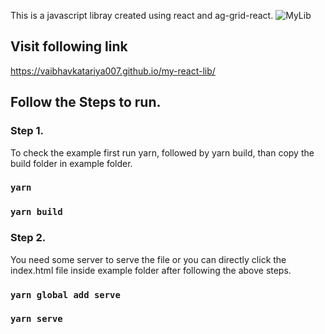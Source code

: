 This is a javascript libray created using react and ag-grid-react.
![MyLib](https://vaibhavkatariya007.github.io/my-react-lib/screen_shot.png)

## Visit following link

https://vaibhavkatariya007.github.io/my-react-lib/

## Follow the Steps to run.

### Step 1.

To check the example first run yarn, followed by yarn build, than copy the build folder in example folder.

### `yarn`

### `yarn build`

### Step 2.

You need some server to serve the file or you can directly click the index.html file inside example folder after following the above steps.

### `yarn global add serve`

### `yarn serve`
